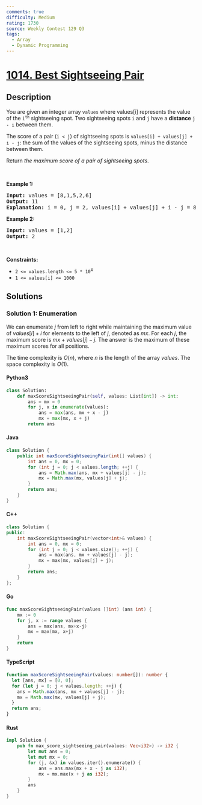 ```yaml
---
comments: true
difficulty: Medium
rating: 1730
source: Weekly Contest 129 Q3
tags:
  - Array
  - Dynamic Programming
---
```


<!-- problem:start -->

# [1014. Best Sightseeing Pair](https://leetcode.com/problems/best-sightseeing-pair)


## Description

<!-- description:start -->

<p>You are given an integer array <code>values</code> where values[i] represents the value of the <code>i<sup>th</sup></code> sightseeing spot. Two sightseeing spots <code>i</code> and <code>j</code> have a <strong>distance</strong> <code>j - i</code> between them.</p>

<p>The score of a pair (<code>i &lt; j</code>) of sightseeing spots is <code>values[i] + values[j] + i - j</code>: the sum of the values of the sightseeing spots, minus the distance between them.</p>

<p>Return <em>the maximum score of a pair of sightseeing spots</em>.</p>

<p>&nbsp;</p>
<p><strong class="example">Example 1:</strong></p>

<pre>
<strong>Input:</strong> values = [8,1,5,2,6]
<strong>Output:</strong> 11
<strong>Explanation:</strong> i = 0, j = 2, values[i] + values[j] + i - j = 8 + 5 + 0 - 2 = 11
</pre>

<p><strong class="example">Example 2:</strong></p>

<pre>
<strong>Input:</strong> values = [1,2]
<strong>Output:</strong> 2
</pre>

<p>&nbsp;</p>
<p><strong>Constraints:</strong></p>

<ul>
	<li><code>2 &lt;= values.length &lt;= 5 * 10<sup>4</sup></code></li>
	<li><code>1 &lt;= values[i] &lt;= 1000</code></li>
</ul>

<!-- description:end -->

## Solutions

<!-- solution:start -->

### Solution 1: Enumeration

We can enumerate $j$ from left to right while maintaining the maximum value of $values[i] + i$ for elements to the left of $j$, denoted as $mx$. For each $j$, the maximum score is $mx + values[j] - j$. The answer is the maximum of these maximum scores for all positions.

The time complexity is $O(n)$, where $n$ is the length of the array $\textit{values}$. The space complexity is $O(1)$.

<!-- tabs:start -->

#### Python3

```python
class Solution:
    def maxScoreSightseeingPair(self, values: List[int]) -> int:
        ans = mx = 0
        for j, x in enumerate(values):
            ans = max(ans, mx + x - j)
            mx = max(mx, x + j)
        return ans
```

#### Java

```java
class Solution {
    public int maxScoreSightseeingPair(int[] values) {
        int ans = 0, mx = 0;
        for (int j = 0; j < values.length; ++j) {
            ans = Math.max(ans, mx + values[j] - j);
            mx = Math.max(mx, values[j] + j);
        }
        return ans;
    }
}
```

#### C++

```cpp
class Solution {
public:
    int maxScoreSightseeingPair(vector<int>& values) {
        int ans = 0, mx = 0;
        for (int j = 0; j < values.size(); ++j) {
            ans = max(ans, mx + values[j] - j);
            mx = max(mx, values[j] + j);
        }
        return ans;
    }
};
```

#### Go

```go
func maxScoreSightseeingPair(values []int) (ans int) {
	mx := 0
	for j, x := range values {
		ans = max(ans, mx+x-j)
		mx = max(mx, x+j)
	}
	return
}
```

#### TypeScript

```ts
function maxScoreSightseeingPair(values: number[]): number {
  let [ans, mx] = [0, 0];
  for (let j = 0; j < values.length; ++j) {
    ans = Math.max(ans, mx + values[j] - j);
    mx = Math.max(mx, values[j] + j);
  }
  return ans;
}
```

#### Rust

```rust
impl Solution {
    pub fn max_score_sightseeing_pair(values: Vec<i32>) -> i32 {
        let mut ans = 0;
        let mut mx = 0;
        for (j, &x) in values.iter().enumerate() {
            ans = ans.max(mx + x - j as i32);
            mx = mx.max(x + j as i32);
        }
        ans
    }
}
```

<!-- tabs:end -->

<!-- solution:end -->

<!-- problem:end -->

